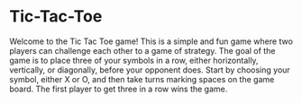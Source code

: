 # Tic-Tac-Toe
Welcome to the Tic Tac Toe game! 
This is a simple and fun game where two players can challenge each other to a game of strategy. 
The goal of the game is to place three of your symbols in a row, either horizontally, vertically, or diagonally, before your opponent does.
Start by choosing your symbol, either X or O, and then take turns marking spaces on the game board.
The first player to get three in a row wins the game.
